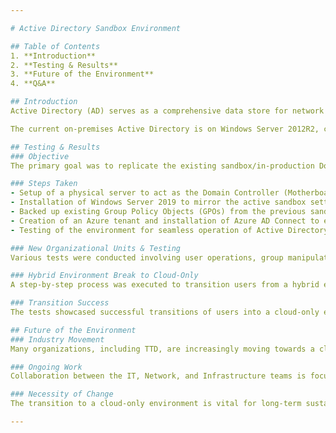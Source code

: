 ```yaml
---

# Active Directory Sandbox Environment

## Table of Contents
1. **Introduction**
2. **Testing & Results**
3. **Future of the Environment**
4. **Q&A**

## Introduction
Active Directory (AD) serves as a comprehensive data store for network objects such as servers, printers, users, and computer accounts. Security measures, including logon authentication and access control, are integrated into AD.

The current on-premises Active Directory is on Windows Server 2012R2, connected to Azure AD through Azure AD Connect version 1.6.16.0. With the end-of-life for Windows Server 2012R2 approaching, significant changes were tested to pave the way for server upgrades and a potential shift to a cloud-only environment.

## Testing & Results
### Objective
The primary goal was to replicate the existing sandbox/in-production Domain Controller while preparing for upgrades and a potential transition to a cloud-only setup.

### Steps Taken
- Setup of a physical server to act as the Domain Controller (Motherboard).
- Installation of Windows Server 2019 to mirror the active sandbox settings, including schema, user attributes, domain additions, etc.
- Backed up existing Group Policy Objects (GPOs) from the previous sandbox.
- Creation of an Azure tenant and installation of Azure AD Connect to establish on-premises network connectivity with the cloud.
- Testing of the environment for seamless operation of Active Directory and Azure AD Connect.

### New Organizational Units & Testing
Various tests were conducted involving user operations, group manipulations, attribute modifications, and administrative role assignments in both on-premises AD and Azure AD. These tests were replicated for both Windows Server 2012R2 and 2016 versions.

### Hybrid Environment Break to Cloud-Only
A step-by-step process was executed to transition users from a hybrid environment to a cloud-only setup. This involved creating and manipulating Organizational Units (OUs), adding/removing users, and demonstrating the transition using PowerShell and Azure UI.

### Transition Success
The tests showcased successful transitions of users into a cloud-only environment, including login functionality and password changes, indicating a seamless migration process.

## Future of the Environment
### Industry Movement
Many organizations, including TTD, are increasingly moving towards a cloud-only environment.

### Ongoing Work
Collaboration between the IT, Network, and Infrastructure teams is focused on transitioning users and network functionalities to a cloud-only setup. Considerations include VPN, Radius, domain controller decommissioning, and printer adjustments.

### Necessity of Change
The transition to a cloud-only environment is vital for long-term sustainability and aligns with industry trends for modernization.

---
```


